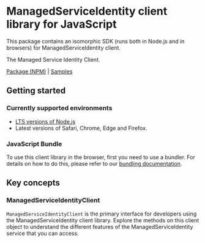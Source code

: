 # ManagedServiceIdentity client library for JavaScript

This package contains an isomorphic SDK (runs both in Node.js and in browsers) for ManagedServiceIdentity client.

The Managed Service Identity Client.

[Package (NPM)](https://www.npmjs.com/package/@msinternal/msi-resource-manager) |
[Samples](https://github.com/Azure-Samples/azure-samples-js-management)

## Getting started

### Currently supported environments

- [LTS versions of Node.js](https://nodejs.org/about/releases/)
- Latest versions of Safari, Chrome, Edge and Firefox.





### JavaScript Bundle
To use this client library in the browser, first you need to use a bundler. For details on how to do this, please refer to our [bundling documentation](https://aka.ms/AzureSDKBundling).

## Key concepts

### ManagedServiceIdentityClient

`ManagedServiceIdentityClient` is the primary interface for developers using the ManagedServiceIdentity client library. Explore the methods on this client object to understand the different features of the ManagedServiceIdentity service that you can access.

